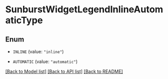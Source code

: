 # SunburstWidgetLegendInlineAutomaticType

## Enum


* `INLINE` (value: `"inline"`)

* `AUTOMATIC` (value: `"automatic"`)


[[Back to Model list]](../README.md#documentation-for-models) [[Back to API list]](../README.md#documentation-for-api-endpoints) [[Back to README]](../README.md)


